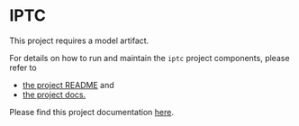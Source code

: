 # IPTC

This project requires a model artifact.

For details on how to run and maintain the `iptc` project components, please refer to
- [the project README](../README.md) and
- [the project docs.](../docs/)

Please find this project documentation [here](https://onclusive.atlassian.net/wiki/spaces/ML/pages/3192815811/IPTC).
